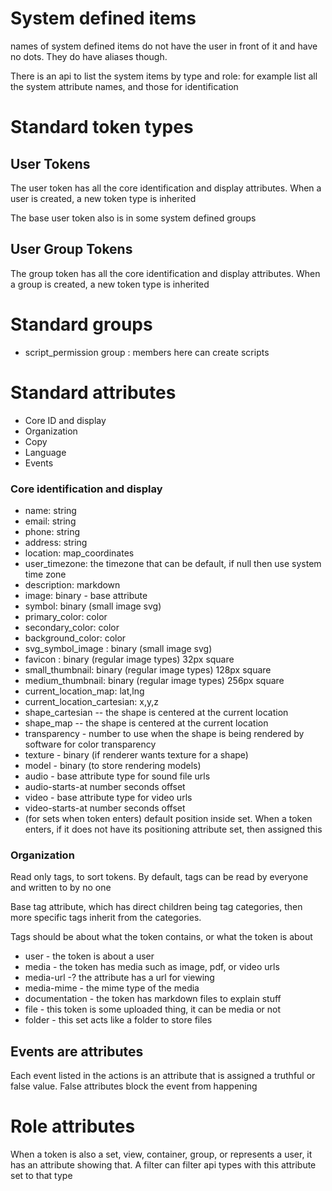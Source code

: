 # System defined items

names of system defined items do not have the user in front of it and have no dots.
They do have aliases though.

There is an api to list the system items by type and role: for example list all the system attribute names, and those for identification

# Standard token types

## User Tokens

The user token has all the core identification and display attributes. When a user is created, a new token type is inherited

The base user token also is in some system defined groups

## User Group Tokens

The group token has all the core identification and display attributes. When a group is created, a new token type is inherited

# Standard groups

* script_permission group : members here can create scripts

# Standard attributes


* Core ID and display
* Organization
* Copy
* Language
* Events

### Core identification and display

* name: string
* email: string
* phone: string
* address: string
* location: map_coordinates
* user_timezone: the timezone that can be default, if null then use system time zone
* description: markdown
* image: binary - base attribute
* symbol: binary (small image svg)
* primary_color: color
* secondary_color: color
* background_color: color
* svg_symbol_image  : binary (small image svg)
* favicon : binary (regular image types) 32px square
* small_thumbnail: binary (regular image types) 128px square
* medium_thumbnail: binary (regular image types) 256px square
* current_location_map: lat,lng
* current_location_cartesian: x,y,z
* shape_cartesian -- the shape is centered at the current location
* shape_map -- the shape is centered at the current location 
* transparency - number to use when the shape is being rendered by software for color transparency
* texture - binary (if renderer wants texture for a shape)
* model - binary (to store rendering models)
* audio - base attribute type for sound file urls
* audio-starts-at number seconds offset
* video - base attribute type for video urls
* video-starts-at number seconds offset
* (for sets when token enters) default position inside set. When a token enters, if it does not have its positioning attribute set, then assigned this

### Organization

Read only tags, to sort tokens. By default, tags can be read by everyone and written to by no one

Base tag attribute, which has direct children being tag categories, then more specific tags inherit from the categories.

Tags should be about what the token contains, or what the token is about

* user - the token is about a user
* media - the token has media such as image, pdf, or video urls
* media-url -? the attribute has a url for viewing
* media-mime - the mime type of the media
* documentation - the token has markdown files to explain stuff
* file - this token is some uploaded thing, it can be media or not
* folder - this set acts like a folder to store files




## Events are attributes

Each event listed in the actions is an attribute that is assigned a truthful or false value. False attributes block the event from happening


# Role attributes

When a token is also a set, view, container, group, or represents a user, it has an attribute showing that. A filter can filter api types with this attribute set to that type





